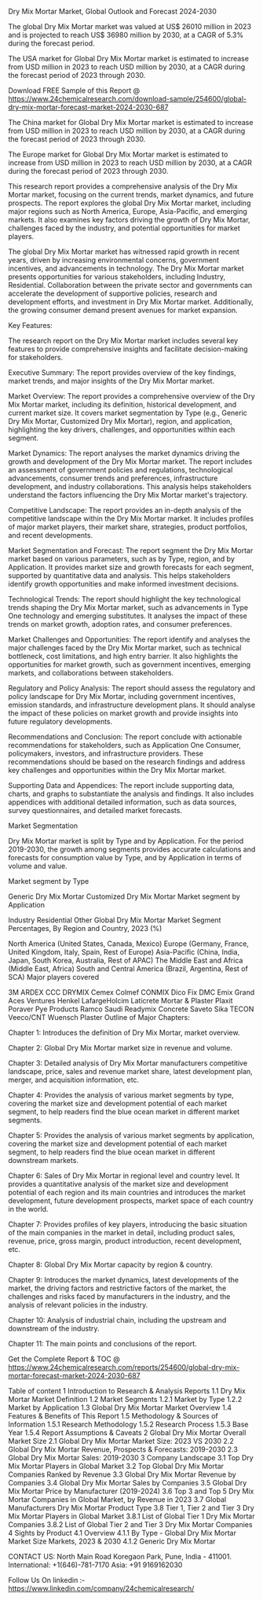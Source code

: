  Dry Mix Mortar Market, Global Outlook and Forecast 2024-2030

 The global Dry Mix Mortar market was valued at US$ 26010 million in 2023 and is projected to reach US$ 36980 million by 2030, at a CAGR of 5.3% during the forecast period.

The USA market for Global Dry Mix Mortar market is estimated to increase from USD million in 2023 to reach USD million by 2030, at a CAGR during the forecast period of 2023 through 2030.

Download FREE Sample of this Report @ https://www.24chemicalresearch.com/download-sample/254600/global-dry-mix-mortar-forecast-market-2024-2030-687

The China market for Global Dry Mix Mortar market is estimated to increase from USD million in 2023 to reach USD million by 2030, at a CAGR during the forecast period of 2023 through 2030.

The Europe market for Global Dry Mix Mortar market is estimated to increase from USD million in 2023 to reach USD million by 2030, at a CAGR during the forecast period of 2023 through 2030.

This research report provides a comprehensive analysis of the Dry Mix Mortar market, focusing on the current trends, market dynamics, and future prospects. The report explores the global Dry Mix Mortar market, including major regions such as North America, Europe, Asia-Pacific, and emerging markets. It also examines key factors driving the growth of Dry Mix Mortar, challenges faced by the industry, and potential opportunities for market players.

The global Dry Mix Mortar market has witnessed rapid growth in recent years, driven by increasing environmental concerns, government incentives, and advancements in technology. The Dry Mix Mortar market presents opportunities for various stakeholders, including Industry, Residential. Collaboration between the private sector and governments can accelerate the development of supportive policies, research and development efforts, and investment in Dry Mix Mortar market. Additionally, the growing consumer demand present avenues for market expansion.

Key Features:

The research report on the Dry Mix Mortar market includes several key features to provide comprehensive insights and facilitate decision-making for stakeholders.

Executive Summary: The report provides overview of the key findings, market trends, and major insights of the Dry Mix Mortar market.

Market Overview: The report provides a comprehensive overview of the Dry Mix Mortar market, including its definition, historical development, and current market size. It covers market segmentation by Type (e.g., Generic Dry Mix Mortar, Customized Dry Mix Mortar), region, and application, highlighting the key drivers, challenges, and opportunities within each segment.

Market Dynamics: The report analyses the market dynamics driving the growth and development of the Dry Mix Mortar market. The report includes an assessment of government policies and regulations, technological advancements, consumer trends and preferences, infrastructure development, and industry collaborations. This analysis helps stakeholders understand the factors influencing the Dry Mix Mortar market's trajectory.

Competitive Landscape: The report provides an in-depth analysis of the competitive landscape within the Dry Mix Mortar market. It includes profiles of major market players, their market share, strategies, product portfolios, and recent developments.

Market Segmentation and Forecast: The report segment the Dry Mix Mortar market based on various parameters, such as by Type, region, and by Application. It provides market size and growth forecasts for each segment, supported by quantitative data and analysis. This helps stakeholders identify growth opportunities and make informed investment decisions.

Technological Trends: The report should highlight the key technological trends shaping the Dry Mix Mortar market, such as advancements in Type One technology and emerging substitutes. It analyses the impact of these trends on market growth, adoption rates, and consumer preferences.

Market Challenges and Opportunities: The report identify and analyses the major challenges faced by the Dry Mix Mortar market, such as technical bottleneck, cost limitations, and high entry barrier. It also highlights the opportunities for market growth, such as government incentives, emerging markets, and collaborations between stakeholders.

Regulatory and Policy Analysis: The report should assess the regulatory and policy landscape for Dry Mix Mortar, including government incentives, emission standards, and infrastructure development plans. It should analyse the impact of these policies on market growth and provide insights into future regulatory developments.

Recommendations and Conclusion: The report conclude with actionable recommendations for stakeholders, such as Application One Consumer, policymakers, investors, and infrastructure providers. These recommendations should be based on the research findings and address key challenges and opportunities within the Dry Mix Mortar market.

Supporting Data and Appendices: The report include supporting data, charts, and graphs to substantiate the analysis and findings. It also includes appendices with additional detailed information, such as data sources, survey questionnaires, and detailed market forecasts.

Market Segmentation

Dry Mix Mortar market is split by Type and by Application. For the period 2019-2030, the growth among segments provides accurate calculations and forecasts for consumption value by Type, and by Application in terms of volume and value.

Market segment by Type

Generic Dry Mix Mortar
Customized Dry Mix Mortar
Market segment by Application

Industry
Residential
Other
Global Dry Mix Mortar Market Segment Percentages, By Region and Country, 2023 (%)

North America (United States, Canada, Mexico)
Europe (Germany, France, United Kingdom, Italy, Spain, Rest of Europe)
Asia-Pacific (China, India, Japan, South Korea, Australia, Rest of APAC)
The Middle East and Africa (Middle East, Africa)
South and Central America (Brazil, Argentina, Rest of SCA)
Major players covered

3M
ARDEX
CCC DRYMIX
Cemex
Colmef
CONMIX
Dico Fix
DMC
Emix
Grand Aces Ventures
Henkel
LafargeHolcim
Laticrete
Mortar & Plaster
Plaxit
Poraver
Pye Products
Ramco
Saudi Readymix Concrete
Saveto
Sika
TECON
Veeco/CNT
Wuensch Plaster
Outline of Major Chapters:

Chapter 1: Introduces the definition of Dry Mix Mortar, market overview.

Chapter 2: Global Dry Mix Mortar market size in revenue and volume.

Chapter 3: Detailed analysis of Dry Mix Mortar manufacturers competitive landscape, price, sales and revenue market share, latest development plan, merger, and acquisition information, etc.

Chapter 4: Provides the analysis of various market segments by type, covering the market size and development potential of each market segment, to help readers find the blue ocean market in different market segments.

Chapter 5: Provides the analysis of various market segments by application, covering the market size and development potential of each market segment, to help readers find the blue ocean market in different downstream markets.

Chapter 6: Sales of Dry Mix Mortar in regional level and country level. It provides a quantitative analysis of the market size and development potential of each region and its main countries and introduces the market development, future development prospects, market space of each country in the world.

Chapter 7: Provides profiles of key players, introducing the basic situation of the main companies in the market in detail, including product sales, revenue, price, gross margin, product introduction, recent development, etc.

Chapter 8: Global Dry Mix Mortar capacity by region & country.

Chapter 9: Introduces the market dynamics, latest developments of the market, the driving factors and restrictive factors of the market, the challenges and risks faced by manufacturers in the industry, and the analysis of relevant policies in the industry.

Chapter 10: Analysis of industrial chain, including the upstream and downstream of the industry.

Chapter 11: The main points and conclusions of the report.

Get the Complete Report & TOC @ https://www.24chemicalresearch.com/reports/254600/global-dry-mix-mortar-forecast-market-2024-2030-687

Table of content
1 Introduction to Research & Analysis Reports
1.1 Dry Mix Mortar Market Definition
1.2 Market Segments
1.2.1 Market by Type
1.2.2 Market by Application
1.3 Global Dry Mix Mortar Market Overview
1.4 Features & Benefits of This Report
1.5 Methodology & Sources of Information
1.5.1 Research Methodology
1.5.2 Research Process
1.5.3 Base Year
1.5.4 Report Assumptions & Caveats
2 Global Dry Mix Mortar Overall Market Size
2.1 Global Dry Mix Mortar Market Size: 2023 VS 2030
2.2 Global Dry Mix Mortar Revenue, Prospects & Forecasts: 2019-2030
2.3 Global Dry Mix Mortar Sales: 2019-2030
3 Company Landscape
3.1 Top Dry Mix Mortar Players in Global Market
3.2 Top Global Dry Mix Mortar Companies Ranked by Revenue
3.3 Global Dry Mix Mortar Revenue by Companies
3.4 Global Dry Mix Mortar Sales by Companies
3.5 Global Dry Mix Mortar Price by Manufacturer (2019-2024)
3.6 Top 3 and Top 5 Dry Mix Mortar Companies in Global Market, by Revenue in 2023
3.7 Global Manufacturers Dry Mix Mortar Product Type
3.8 Tier 1, Tier 2 and Tier 3 Dry Mix Mortar Players in Global Market
3.8.1 List of Global Tier 1 Dry Mix Mortar Companies
3.8.2 List of Global Tier 2 and Tier 3 Dry Mix Mortar Companies
4 Sights by Product
4.1 Overview
4.1.1 By Type - Global Dry Mix Mortar Market Size Markets, 2023 & 2030
4.1.2 Generic Dry Mix Mortar

CONTACT US:
North Main Road Koregaon Park, Pune, India - 411001.
International: +1(646)-781-7170
Asia: +91 9169162030

Follow Us On linkedin :- https://www.linkedin.com/company/24chemicalresearch/
